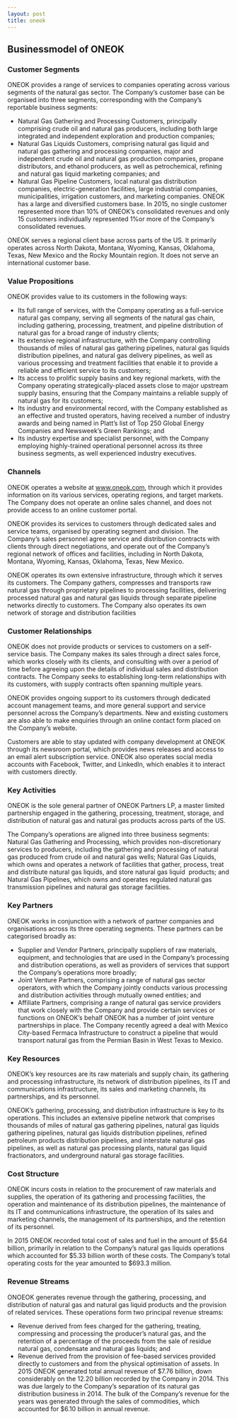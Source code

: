 ```yaml
---
layout: post
title: oneok
---
```


Businessmodel of ONEOK
-----------------------

### Customer Segments

ONEOK provides a range of services to companies operating across various segments of the natural gas sector. The Company’s customer base can be organised into three segments, corresponding with the Company’s reportable business segments:

 * Natural Gas Gathering and Processing Customers, principally comprising crude oil and natural gas producers, including both large integrated and independent exploration and production companies;
* Natural Gas Liquids Customers, comprising natural gas liquid and natural gas gathering and processing companies, major and independent crude oil and natural gas production companies, propane distributors, and ethanol producers, as well as petrochemical, refining and natural gas liquid marketing companies; and
* Natural Gas Pipeline Customers, local natural gas distribution companies, electric-generation facilities, large industrial companies, municipalities, irrigation customers, and marketing companies.
 ONEOK has a large and diversified customers base. In 2015, no single customer represented more than 10% of ONEOK’s consolidated revenues and only 15 customers individually represented 1%or more of the Company’s consolidated revenues.

ONEOK serves a regional client base across parts of the US. It primarily operates across North Dakota, Montana, Wyoming, Kansas, Oklahoma, Texas, New Mexico and the Rocky Mountain region. It does not serve an international customer base.

### Value Propositions

ONEOK provides value to its customers in the following ways:

 * Its full range of services, with the Company operating as a full-service natural gas company, serving all segments of the natural gas chain, including gathering, processing, treatment, and pipeline distribution of natural gas for a broad range of industry clients;
* Its extensive regional infrastructure, with the Company controlling thousands of miles of natural gas gathering pipelines, natural gas liquids distribution pipelines, and natural gas delivery pipelines, as well as various processing and treatment facilities that enable it to provide a reliable and efficient service to its customers;
* Its access to prolific supply basins and key regional markets, with the Company operating strategically-placed assets close to major upstream supply basins, ensuring that the Company maintains a reliable supply of natural gas for its customers;
* Its industry and environmental record, with the Company established as an effective and trusted operators, having received a number of industry awards and being named in Platt’s list of Top 250 Global Energy Companies and Newsweek’s Green Rankings; and
* Its industry expertise and specialist personnel, with the Company employing highly-trained operational personnel across its three business segments, as well experienced industry executives.
 ### Channels

ONEOK operates a website at www.oneok.com, through which it provides information on its various services, operating regions, and target markets. The Company does not operate an online sales channel, and does not provide access to an online customer portal.

ONEOK provides its services to customers through dedicated sales and service teams, organised by operating segment and division. The Company’s sales personnel agree service and distribution contracts with clients through direct negotiations, and operate out of the Company’s regional network of offices and facilities, including in North Dakota, Montana, Wyoming, Kansas, Oklahoma, Texas, New Mexico.

ONEOK operates its own extensive infrastructure, through which it serves its customers. The Company gathers, compresses and transports raw natural gas through proprietary pipelines to processing facilities, delivering processed natural gas and natural gas liquids through separate pipeline networks directly to customers. The Company also operates its own network of storage and distribution facilities

### Customer Relationships

ONEOK does not provide products or services to customers on a self-service basis. The Company makes its sales through a direct sales force, which works closely with its clients, and consulting with over a period of time before agreeing upon the details of individual sales and distribution contracts. The Company seeks to establishing long-term relationships with its customers, with supply contracts often spanning multiple years.

ONEOK provides ongoing support to its customers through dedicated account management teams, and more general support and service personnel across the Company’s departments. New and existing customers are also able to make enquiries through an online contact form placed on the Company’s website.

Customers are able to stay updated with company development at ONEOK through its newsroom portal, which provides news releases and access to an email alert subscription service. ONEOK also operates social media accounts with Facebook, Twitter, and LinkedIn, which enables it to interact with customers directly.

### Key Activities

ONEOK is the sole general partner of ONEOK Partners LP, a master limited partnership engaged in the gathering, processing, treatment, storage, and distribution of natural gas and natural gas products across parts of the US.

The Company’s operations are aligned into three business segments: Natural Gas Gathering and Processing, which provides non-discretionary services to producers, including the gathering and processing of natural gas produced from crude oil and natural gas wells; Natural Gas Liquids, which owns and operates a network of facilities that gather, process, treat and distribute natural gas liquids, and store natural gas liquid  products; and Natural Gas Pipelines, which owns and operates regulated natural gas transmission pipelines and natural gas storage facilities.

### Key Partners

ONEOK works in conjunction with a network of partner companies and organisations across its three operating segments. These partners can be categorised broadly as:

 * Supplier and Vendor Partners, principally suppliers of raw materials, equipment, and technologies that are used in the Company’s processing and distribution operations, as well as providers of services that support the Company’s operations more broadly;
* Joint Venture Partners, comprising a range of natural gas sector operators, with which the Company jointly conducts various processing and distribution activities through mutually owned entities; and
* Affiliate Partners, comprising a range of natural gas service providers that work closely with the Company and provide certain services or functions on ONEOK’s behalf
 ONEOK has a number of joint venture partnerships in place. The Company recently agreed a deal with Mexico City-based Fermaca Infrastructure to construct a pipeline that would transport natural gas from the Permian Basin in West Texas to Mexico.

### Key Resources

ONEOK’s key resources are its raw materials and supply chain, its gathering and processing infrastructure, its network of distribution pipelines, its IT and communications infrastructure, its sales and marketing channels, its partnerships, and its personnel.

ONEOK’s gathering, processing, and distribution infrastructure is key to its operations. This includes an extensive pipeline network that comprises thousands of miles of natural gas gathering pipelines, natural gas liquids gathering pipelines, natural gas liquids distribution pipelines, refined petroleum products distribution pipelines, and interstate natural gas pipelines, as well as natural gas processing plants, natural gas liquid fractionators, and underground natural gas storage facilities.

### Cost Structure

ONEOK incurs costs in relation to the procurement of raw materials and supplies, the operation of its gathering and processing facilities, the operation and maintenance of its distribution pipelines, the maintenance of its IT and communications infrastructure, the operation of its sales and marketing channels, the management of its partnerships, and the retention of its personnel.

In 2015 ONEOK recorded total cost of sales and fuel in the amount of $5.64 billion, primarily in relation to the Company’s natural gas liquids operations which accounted for $5.33 billion worth of these costs. The Company’s total operating costs for the year amounted to $693.3 million.

### Revenue Streams

ONOEOK generates revenue through the gathering, processing, and distribution of natural gas and natural gas liquid products and the provision of related services. These operations form two principal revenue streams:

 * Revenue derived from fees charged for the gathering, treating, compressing and processing the producer’s natural gas, and the retention of a percentage of the proceeds from the sale of residue natural gas, condensate and natural gas liquids; and
* Revenue derived from the provision of fee-based services provided directly to customers and from the physical optimisation of assets.
 In 2015 ONEOK generated total annual revenue of $7.76 billion, down considerably on the 12.20 billion recorded by the Company in 2014. This was due largely to the Company’s separation of its natural gas distribution business in 2014. The bulk of the Company’s revenue for the years was generated through the sales of commodities, which accounted for $6.10 billion in annual revenue.
